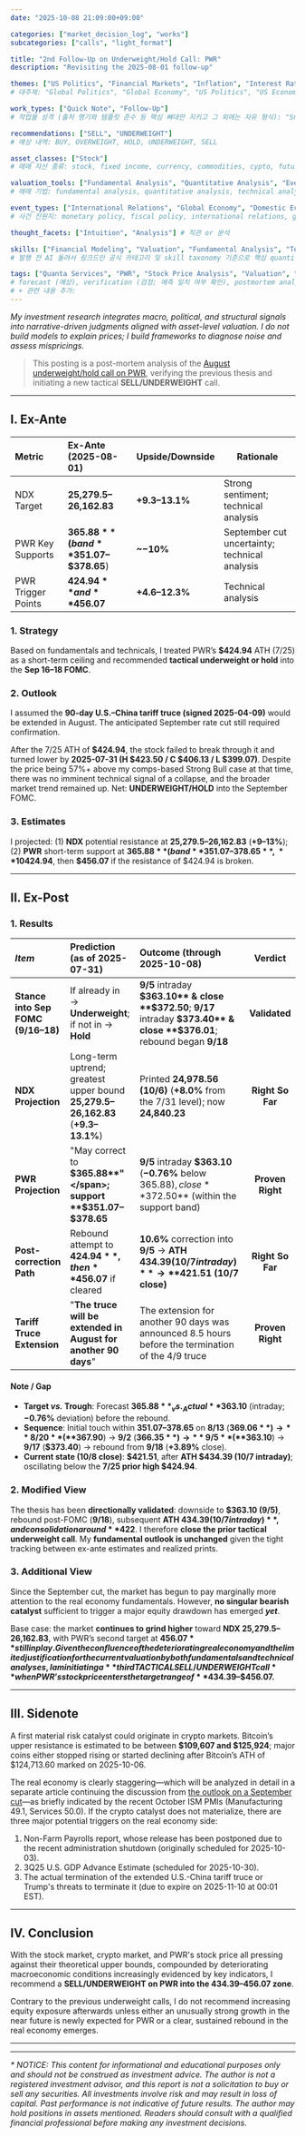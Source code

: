 ```yaml
---
date: "2025-10-08 21:09:00+09:00"

categories: ["market_decision_log", "works"]
subcategories: ["calls", "light_format"]

title: "2nd Follow-Up on Underweight/Hold Call: PWR"
description: "Revisiting the 2025-08-01 follow-up"

themes: ["US Politics", "Financial Markets", "Inflation", "Interest Rates", "Investment Rationale"]
# 대주제: "Global Politics", "Global Economy", "US Politics", "US Economy", "EU Politics", "EU Economy", "Chinese Politics", "Chinese Economy", "Korean Politics", "Korean Economy", "Real Economy", "Financial Markets", "Inflation", "Interest Rates", "Exchange Rates", "Investment Rationale", "Industry Outlooks", "Monetary Policy Impacts", "Fiscal Policy Impacts"

work_types: ["Quick Note", "Follow-Up"]
# 작업물 성격 (출처 명기와 템플릿 준수 등 핵심 뼈대만 지키고 그 외에는 자유 형식): "Snack", "Policy Brief", "Thematic Essay", "Philosophical Essay", "Investment Memo", "Quick Note", "Follow-Up"

recommendations: ["SELL", "UNDERWEIGHT"]
# 예상 내역: BUY, OVERWEIGHT, HOLD, UNDERWEIGHT, SELL

asset_classes: ["Stock"]
# 매매 자산 종류: stock, fixed income, currency, commodities, cypto, futures, options, ETF

valuation_tools: ["Fundamental Analysis", "Quantitative Analysis", "Event Driven", "Financial Analysis", "Narrative Analysis"]
# 매매 기법: fundamental analysis, quantitative analysis, technical analysis, event driven, financials, narratives

event_types: ["International Relations", "Global Economy", "Domestic Economy", "Company", "Earnings Call"]
# 사건 진원지: monetary policy, fiscal policy, international relations, global economy, domestic politics, domestic economy, industry, company

thought_facets: ["Intuition", "Analysis"] # 직관 or 분석

skills: ["Financial Modeling", "Valuation", "Fundamental Analysis", "Technical Analysis", "Earnings Analysis", "Macroeconomic Analysis", "Political Analysis", "Risk Management"]
# 발행 전 AI 돌려서 링크드인 공식 카테고리 및 skill taxonomy 기준으로 핵심 quantitative/qualitative/technical/academic skill set 만 ["skill1", "skill2", ...] 1열 형태로 추출

tags: ["Quanta Services", "PWR", "Stock Price Analysis", "Valuation", "Earnings Analysis", "Market Correction", "Tariffs", "Nasdaq 100", "Elliott Wave Theory", "Verification", "Postmortem Analysis", "Structural Call"]
# forecast (예상), verification (검정; 예측 일치 여부 확인), postmortem analysis (복기; 사후 원인 분석 및 개선)
# + 관련 내용 추가:
---
```


*My investment research integrates macro, political, and structural signals into narrative-driven judgments aligned with asset-level valuation. I do not build models to explain prices; I build frameworks to diagnose noise and assess mispricings.*

> This posting is a post-mortem analysis of the [August underweight/hold call on PWR](https://www.snowballassociates.com/market_decision_log/calls/2025/250801_followup_pwr-underweight/), verifying the previous thesis and initiating a new tactical **SELL/UNDERWEIGHT** call.

-----

## I. Ex-Ante

| Metric             | Ex-Ante (2025-08-01)                   | Upside/Downside | Rationale                                     |
| :----------------- | :------------------------------------- | :-------------- | --------------------------------------------- |
| NDX Target         | **25,279.5–26,162.83**                 |  **+9.3–13.1%** | Strong sentiment; technical analysis          |
| PWR Key Supports   | **$365.88** (band **$351.07–$378.65**) |       **~−10%** | September cut uncertainty; technical analysis |
| PWR Trigger Points | **$424.94** and **$456.07**            |  **+4.6–12.3%** | Technical analysis                            |


### 1. Strategy
Based on fundamentals and technicals, I treated PWR’s **$424.94** ATH (7/25) as a short-term ceiling and recommended **tactical underweight or hold** into the **Sep 16–18 FOMC**.


### 2. Outlook
I assumed the **90-day U.S.–China tariff truce (signed 2025-04-09)** would be extended in August. The anticipated September rate cut still required confirmation.

After the 7/25 ATH of **$424.94**, the stock failed to break through it and turned lower by **2025-07-31 (H $423.50 / C $406.13 / L $399.07)**. Despite the price being 57%+ above my comps-based Strong Bull case at that time, there was no imminent technical signal of a collapse, and the broader market trend remained up. Net: **UNDERWEIGHT/HOLD** into the September FOMC.


### 3. Estimates
I projected: (1) **NDX** potential resistance at **25,279.5–26,162.83** (**+9–13%**); (2) **PWR** short-term support at **$365.88** (band **$351.07–$378.65**, ~**10%** drawdown risk); (3) a rebound attempt first at **$424.94**, then **$456.07** if the resistance of $424.94 is broken.

-----

## II. Ex-Post

### 1. Results

| *Item*                             | Prediction (as of **2025-07-31**)                                                          | Outcome (through **2025-10-08**)                                                                                            |      Verdict     |
| :--------------------------------- | :----------------------------------------------------------------------------------------- | :-------------------------------------------------------------------------------------------------------------------------- | :--------------: |
| **Stance into Sep FOMC (9/16–18)** | If already in → **Underweight**; if not in → **Hold**                                      | **9/5** intraday **$363.10** & close **$372.50**; **9/17** intraday **$373.40** & close **$376.01**; rebound began **9/18** |   **Validated**  |
| **NDX Projection**                 | Long-term uptrend; greatest upper bound **25,279.5–26,162.83** (**+9.3–13.1%**)            | Printed **24,978.56 (10/6)** (**+8.0%** from the 7/31 level); now **24,840.23**                                             | **Right So Far** |
| **PWR Projection**                 | <span class="quote">"May correct to **$365.88**"</span>; support **$351.07–$378.65**       | **9/5** intraday **$363.10** (**−0.76%** below $365.88), close **$372.50** (within the support band)                        | **Proven Right** |
| **Post-correction Path**           | Rebound attempt to **$424.94**, then **$456.07** if cleared                                | **10.6%** correction into **9/5** → **ATH $434.39 (10/7 intraday)** → **$421.51 (10/7 close)**                              | **Right So Far** |
| **Tariff Truce Extension**         | <span class="quote">"**The truce will be extended in August for another 90 days**"</span>  | The extension for another 90 days was announced 8.5 hours before the termination of the 4/9 truce                           | **Proven Right** |

#### Note / Gap

- **Target _vs._ Trough**: Forecast **$365.88** _vs._ Actual **$363.10** (intraday; **−0.76%** deviation) before the rebound.
- **Sequence**: Initial touch within **$351.07–$378.65** on **8/13** (**$369.06**) → **8/20** (**$367.90**) → **9/2** (**$366.35**) → **9/5** (**$363.10**) → **9/17** (**$373.40**) → rebound from **9/18** (**+3.89%** close).
- **Current state (10/8 close)**: **$421.51**, after **ATH $434.39 (10/7 intraday)**; oscillating below the **7/25 prior high $424.94**.


### 2. Modified View
The thesis has been **directionally validated**: downside to **$363.10 (9/5)**, rebound post-FOMC (**9/18**), subsequent **ATH $434.39 (10/7 intraday)**, and consolidation around **$422**. I therefore **close the prior tactical underweight call**. My **fundamental outlook is unchanged** given the tight tracking between ex-ante estimates and realized prints.


### 3. Additional View
Since the September cut, the market has begun to pay marginally more attention to the real economy fundamentals. However, **no singular bearish catalyst** sufficient to trigger a major equity drawdown has emerged ***yet***.

Base case: the market **continues to grind higher** toward **NDX 25,279.5–26,162.83**, with PWR’s second target at **$456.07** still in play. Given the confluence of the deteriorating real economy and the limited justification for the current valuation by both fundamentals and technical analyses, I am initiating a **third TACTICAL SELL/UNDERWEIGHT call** when PWR’s stock price enters the target range of **$434.39–$456.07.**

-----

## III. Sidenote
A first material risk catalyst could originate in crypto markets. Bitcoin’s upper resistance is estimated to be between **$109,607 and $125,924**; major coins either stopped rising or started declining after Bitcoin’s ATH of $124,713.60 marked on 2025-10-06.

The real economy is clearly staggering—which will be analyzed in detail in a separate article continuing the discussion from [the outlook on a September cut](https://www.snowballassociates.com/structural_commentary/macro_trends/2025/250906_september_cut_and_its_aftermath/)—as briefly indicated by the recent October ISM PMIs (Manufacturing 49.1, Services 50.0). If the crypto catalyst does not materialize, there are three major potential triggers on the real economy side:
1. Non-Farm Payrolls report, whose release has been postponed due to the recent administration shutdown (originally scheduled for 2025-10-03).
2. 3Q25 U.S. GDP Advance Estimate (scheduled for 2025-10-30).
3. The actual termination of the extended U.S.-China tariff truce or Trump's threats to terminate it (due to expire on 2025-11-10 at 00:01 EST).

-----

## IV. Conclusion
With the stock market, crypto market, and PWR's stock price all pressing against their theoretical upper bounds, compounded by deteriorating macroeconomic conditions increasingly evidenced by key indicators, I recommend a **SELL/UNDERWEIGHT on PWR into the $434.39–$456.07 zone**.

Contrary to the previous underweight calls, I do not recommend increasing equity exposure afterwards unless either an unusually strong growth in the near future is newly expected for PWR or a clear, sustained rebound in the real economy emerges.

-----
-----

_* NOTICE: This content for informational and educational purposes only and should not be construed as investment advice. The author is not a registered investment advisor, and this report is not a solicitation to buy or sell any securities. All investments involve risk and may result in loss of capital. Past performance is not indicative of future results. The author may hold positions in assets mentioned. Readers should consult with a qualified financial professional before making any investment decisions._